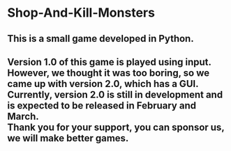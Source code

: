 # Shop-And-Kill-Monsters
## This is a small game developed in Python.
Version 1.0 of this game is played using input.<br>
However, we thought it was too boring, so we came up with version 2.0, which has a GUI.<br>
Currently, version 2.0 is still in development and is expected to be released in February and March.<br>
Thank you for your support, you can sponsor us, we will make better games.<br>
-
